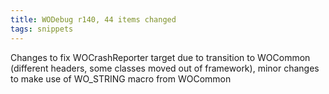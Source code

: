 ```yaml
---
title: WODebug r140, 44 items changed
tags: snippets
---
```


Changes to fix WOCrashReporter target due to transition to WOCommon (different headers, some classes moved out of framework), minor changes to make use of WO_STRING macro from WOCommon
